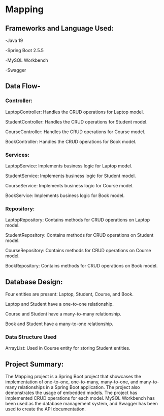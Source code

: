 # Mapping

## Frameworks and Language Used:

-Java 19

-Spring Boot 2.5.5

-MySQL Workbench

-Swagger


## Data Flow-

### Controller:

LaptopController: Handles the CRUD operations for Laptop model.

StudentController: Handles the CRUD operations for Student model.

CourseController: Handles the CRUD operations for Course model.

BookController: Handles the CRUD operations for Book model.

### Services:

LaptopService: Implements business logic for Laptop model.

StudentService: Implements business logic for Student model.

CourseService: Implements business logic for Course model.

BookService: Implements business logic for Book model.

### Repository:

LaptopRepository: Contains methods for CRUD operations on Laptop model.

StudentRepository: Contains methods for CRUD operations on Student model.

CourseRepository: Contains methods for CRUD operations on Course model.

BookRepository: Contains methods for CRUD operations on Book model.


## Database Design:

Four entities are present: Laptop, Student, Course, and Book.

Laptop and Student have a one-to-one relationship.

Course and Student have a many-to-many relationship.

Book and Student have a many-to-one relationship.

### Data Structure Used

ArrayList: Used in Course entity for storing Student entities.

## Project Summary:

The Mapping project is a Spring Boot project that showcases the implementation of one-to-one, one-to-many, many-to-one, and many-to-many relationships in a Spring Boot application. The project also demonstrates the usage of embedded models. The project has implemented CRUD operations for each model. MySQL Workbench has been used as the database management system, and Swagger has been used to create the API documentation.

